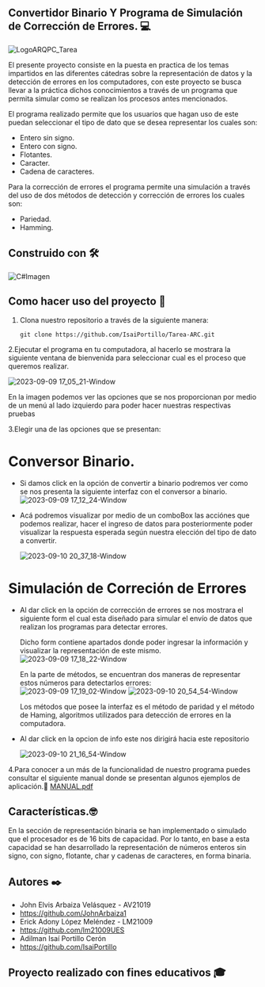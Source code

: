 ## Convertidor Binario Y Programa de Simulación de Corrección de Errores. 💻
![LogoARQPC_Tarea](https://github.com/IsaiPortillo/Tarea-ARC/assets/102486877/253c6efb-fc99-44e5-af17-43057d8c1f49)

El presente proyecto consiste en la puesta en practica de los temas impartidos en las diferentes cátedras sobre la representación
de datos y la detección de errores en los computadores, con este proyecto se busca llevar a la práctica dichos conocimientos a través de un 
programa que permita simular como se realizan los procesos antes mencionados.

El programa realizado permite que los usuarios que hagan uso de este puedan seleccionar el tipo de dato que se desea representar los cuales son:
* Entero sin signo.
* Entero con signo.
* Flotantes.
* Caracter.
* Cadena de caracteres.

Para la corrección de errores el programa permite una simulación a través del uso de dos métodos de detección y corrección de errores los cuales son:
* Pariedad.
* Hamming.

##  Construido con 🛠️

![C#Imagen](https://github.com/IsaiPortillo/Tarea-ARC/assets/102486877/8d164814-0f45-49b6-9e4a-2f216ebfdd87)

## Como hacer uso del proyecto 🤔
1. Clona nuestro repositorio a través de la siguiente manera:
   
   ```
   git clone https://github.com/IsaiPortillo/Tarea-ARC.git
   ```
   
2.Ejecutar el programa en tu computadora, al hacerlo se mostrara la siguiente ventana de bienvenida para seleccionar
cual es el proceso que queremos realizar.

  ![2023-09-09 17_05_21-Window](https://github.com/IsaiPortillo/Tarea-ARC/assets/102486877/2ccc9277-31b5-479f-a387-5c769fa5d868)

  En la imagen podemos ver las opciones que se nos proporcionan por medio de un menú al lado izquierdo para poder hacer nuestras respectivas pruebas 

3.Elegir una de las opciones que se presentan:
# Conversor Binario.
 * Si damos click en la opción de convertir a binario podremos ver como se nos presenta la siguiente interfaz con el conversor a binario.
   ![2023-09-09 17_12_24-Window](https://github.com/IsaiPortillo/Tarea-ARC/assets/102486877/90a92608-1a56-440b-a826-beccb654a228)

 * Acá podremos visualizar por medio de un comboBox las acciónes que podemos realizar, hacer el ingreso de datos para posteriormente poder visualizar la respuesta esperada según 
    nuestra elección del tipo de dato a convertir.

   ![2023-09-10 20_37_18-Window](https://github.com/IsaiPortillo/Tarea-ARC/assets/102486877/c5edf6af-d108-4905-97c8-432338a979bd)

# Simulación de Correción de Errores
* Al dar click en la opción de corrección de errores se nos mostrara el siguiente form el cual esta diseñado para simular el envío de datos que realizan los programas para
  detectar errores.
  
  Dicho form  contiene apartados donde poder ingresar la información y visualizar la representación de este mismo.
  ![2023-09-09 17_18_22-Window](https://github.com/IsaiPortillo/Tarea-ARC/assets/102486877/d89a74e3-dcea-4007-9c3a-ebb4b62f5a0c)

  En la parte de métodos, se encuentran dos maneras de representar estos números para detectarlos errores:
  ![2023-09-09 17_19_02-Window](https://github.com/IsaiPortillo/Tarea-ARC/assets/102486877/6215c22a-d311-4c86-97bd-4c61777683d8)
  ![2023-09-10 20_54_54-Window](https://github.com/IsaiPortillo/Tarea-ARC/assets/102486877/d40ce468-4747-4178-8096-952b8ee1105d)

  Los métodos que posee la interfaz es el método de paridad y el método de Haming, algoritmos utilizados para detección de errores en la computadora.

* Al dar click en la opcion de info este nos dirigirá hacia este repositorio

  ![2023-09-10 21_16_54-Window](https://github.com/IsaiPortillo/Tarea-ARC/assets/102486877/fbf000c3-f643-45f0-82f1-ec39a0bce4a9)


4.Para conocer a un más de la funcionalidad de nuestro programa puedes consultar el siguiente manual donde se presentan algunos ejemplos de aplicación.📖
  [MANUAL.pdf](https://github.com/IsaiPortillo/Tarea-ARC/files/12571788/MANUAL.pdf)


## Características.🤓
En la sección de representación binaria se han implementado o simulado que el procesador
es de 16 bits de capacidad. Por lo tanto, en base a esta capacidad se han desarrollado la
representación de números enteros sin signo, con signo, flotante, char y cadenas de
caracteres, en forma binaria.

## Autores ✒️
* John Elvis Arbaiza Velásquez - AV21019
* https://github.com/JohnArbaiza1
* Erick Adony López Meléndez - LM21009
* https://github.com/lm21009UES
* Adilman Isaí Portillo Cerón
* https://github.com/IsaiPortillo

## Proyecto realizado con fines educativos 🎓





